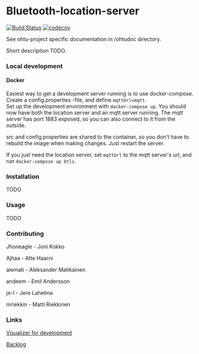 # Bluetooth-location-server

[![Build Status](https://travis-ci.org/ubikampus/Bluetooth-location-server.svg?branch=master)](https://travis-ci.org/ubikampus/Bluetooth-location-server)
[![codecov](https://codecov.io/gh/ubikampus/Bluetooth-location-server/branch/master/graph/badge.svg)](https://codecov.io/gh/ubikampus/Bluetooth-location-server)

See ohtu-project specific documentation in /ohtudoc directory.

Short description TODO.

### Local development

#### Docker

Easiest way to get a development server running is to use docker-compose.
Create a config.properties -file, and define `mqttUrl=mqtt`.  
Set up the development environment with `docker-compose up`.
You should now have both the location server and an mqtt server running.
The mqtt server has port 1883 exposed, so you can also connect to it from the outside.

src and config.properties are shared to the container, so you don't have to rebuild the image when making changes. Just restart the server.

If you just need the location server, set `mqttUrl` to the mqtt server's url, and run `docker-compose up btls`.

### Installation
TODO

### Usage
TODO

### Contributing

Jhoneagle - Joni Kokko

Ajhaa - Atte Haarni 

alemati - Aleksander Matikainen 

andeem - Emil Andersson

je-l  - Jere Lahelma

mriekkin - Matti Riekkinen

### Links

[Visualizer for development](https://github.com/ubikampus/bluetooth-dev-visualizer)

[Backlog](https://docs.google.com/spreadsheets/d/1ypNhF0JG-SiwpOhV2lv1u9FnfyDAChQ84imtakCc800/edit#gid=7)



